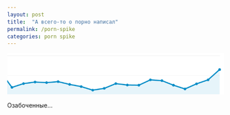 ```yaml
---
layout: post
title:  "А всего-то о порно написал"
permalink: /porn-spike
categories: porn spike
---
```


![spike](/assets/static/porn-spike.png)

Озабоченные...
